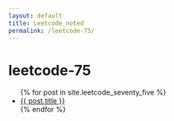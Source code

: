 ```yaml
---
layout: default
title: Leetcode_noted
permalink: /leetcode-75/
---
```


<h1>leetcode-75</h1>
<ul>
  {% for post in site.leetcode_seventy_five %}
    <li><a href="{{ post.url | relative_url }}">{{ post.title }}</a></li>
  {% endfor %}
</ul>
